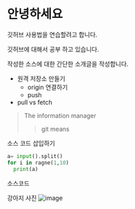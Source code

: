 # 안녕하세요 
깃허브 사용법을 연습할려고 합니다.

깃허브에 대해서 공부 하고 있습니다.

작성한 소스에 대한 간단한 소개글을 작성합니다. 

- 원격 저장소 만들기
  - origin 연결하기
  - push 
- pull vs fetch

> The information manager
>> git means

소스 코드 삽입하기
``` python
a= input().split()
for i in ragne(1,10)
  print(a)
```
소스코드 

강아지 사진 
![image](https://user-images.githubusercontent.com/110236953/188275405-ef54a5a9-3dde-41c8-b96d-1376608ac46b.png)
